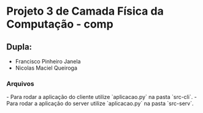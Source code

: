 <h1>Projeto 3 de Camada Física da Computação - comp</h1>
<h2>Dupla:</h2>
<ul>
	<li>Francisco Pinheiro Janela</li>
	<li>Nicolas Maciel Queiroga</li>
</ul>
<h3>Arquivos</h3>
- Para rodar a aplicação do cliente utilize `aplicacao.py` na pasta `src-cli`.
- Para rodar a aplicação do server utilize `aplicacao.py` na pasta `src-serv`.
